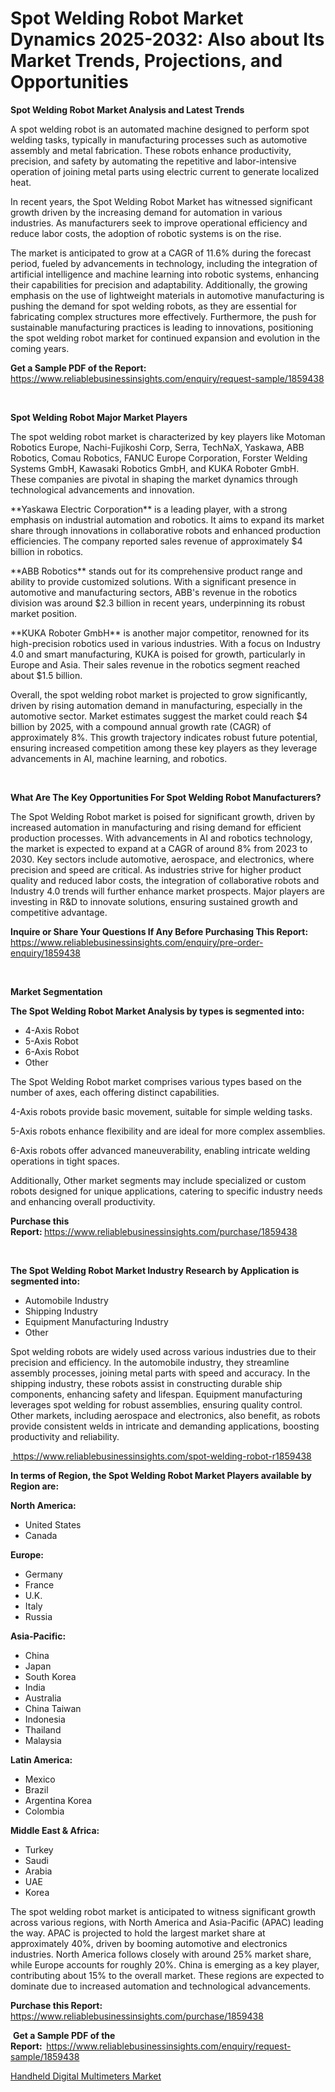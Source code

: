 <p><h1>Spot Welding Robot Market Dynamics 2025-2032: Also about Its Market Trends, Projections, and Opportunities</h1></p><p><strong>Spot Welding Robot Market Analysis and Latest Trends</strong></p>
<p><p>A spot welding robot is an automated machine designed to perform spot welding tasks, typically in manufacturing processes such as automotive assembly and metal fabrication. These robots enhance productivity, precision, and safety by automating the repetitive and labor-intensive operation of joining metal parts using electric current to generate localized heat. </p><p>In recent years, the Spot Welding Robot Market has witnessed significant growth driven by the increasing demand for automation in various industries. As manufacturers seek to improve operational efficiency and reduce labor costs, the adoption of robotic systems is on the rise. </p><p>The market is anticipated to grow at a CAGR of 11.6% during the forecast period, fueled by advancements in technology, including the integration of artificial intelligence and machine learning into robotic systems, enhancing their capabilities for precision and adaptability. Additionally, the growing emphasis on the use of lightweight materials in automotive manufacturing is pushing the demand for spot welding robots, as they are essential for fabricating complex structures more effectively. Furthermore, the push for sustainable manufacturing practices is leading to innovations, positioning the spot welding robot market for continued expansion and evolution in the coming years.</p></p>
<p><strong>Get a Sample PDF of the Report:&nbsp;</strong> <a href="https://www.reliablebusinessinsights.com/enquiry/request-sample/1859438?utm_campaign=2187&utm_medium=2&utm_source=Github&utm_content=ia&utm_term=16022025&utm_id=spot-welding-robot">https://www.reliablebusinessinsights.com/enquiry/request-sample/1859438</a></p>
<p>&nbsp;</p>
<p><strong>Spot Welding Robot Major Market Players</strong></p>
<p><p>The spot welding robot market is characterized by key players like Motoman Robotics Europe, Nachi-Fujikoshi Corp, Serra, TechNaX, Yaskawa, ABB Robotics, Comau Robotics, FANUC Europe Corporation, Forster Welding Systems GmbH, Kawasaki Robotics GmbH, and KUKA Roboter GmbH. These companies are pivotal in shaping the market dynamics through technological advancements and innovation.</p><p>**Yaskawa Electric Corporation** is a leading player, with a strong emphasis on industrial automation and robotics. It aims to expand its market share through innovations in collaborative robots and enhanced production efficiencies. The company reported sales revenue of approximately $4 billion in robotics.</p><p>**ABB Robotics** stands out for its comprehensive product range and ability to provide customized solutions. With a significant presence in automotive and manufacturing sectors, ABB's revenue in the robotics division was around $2.3 billion in recent years, underpinning its robust market position.</p><p>**KUKA Roboter GmbH** is another major competitor, renowned for its high-precision robotics used in various industries. With a focus on Industry 4.0 and smart manufacturing, KUKA is poised for growth, particularly in Europe and Asia. Their sales revenue in the robotics segment reached about $1.5 billion.</p><p>Overall, the spot welding robot market is projected to grow significantly, driven by rising automation demand in manufacturing, especially in the automotive sector. Market estimates suggest the market could reach $4 billion by 2025, with a compound annual growth rate (CAGR) of approximately 8%. This growth trajectory indicates robust future potential, ensuring increased competition among these key players as they leverage advancements in AI, machine learning, and robotics.</p></p>
<p>&nbsp;</p>
<p><strong>What Are The Key Opportunities For Spot Welding Robot Manufacturers?</strong></p>
<p><p>The Spot Welding Robot market is poised for significant growth, driven by increased automation in manufacturing and rising demand for efficient production processes. With advancements in AI and robotics technology, the market is expected to expand at a CAGR of around 8% from 2023 to 2030. Key sectors include automotive, aerospace, and electronics, where precision and speed are critical. As industries strive for higher product quality and reduced labor costs, the integration of collaborative robots and Industry 4.0 trends will further enhance market prospects. Major players are investing in R&D to innovate solutions, ensuring sustained growth and competitive advantage.</p></p>
<p><strong>Inquire or Share Your Questions If Any Before Purchasing This Report:</strong> <a href="https://www.reliablebusinessinsights.com/enquiry/pre-order-enquiry/1859438?utm_campaign=2187&utm_medium=2&utm_source=Github&utm_content=ia&utm_term=16022025&utm_id=spot-welding-robot">https://www.reliablebusinessinsights.com/enquiry/pre-order-enquiry/1859438</a></p>
<p>&nbsp;</p>
<p><strong>Market Segmentation</strong></p>
<p><strong>The Spot Welding Robot Market Analysis by types is segmented into:</strong></p>
<p><ul><li>4-Axis Robot</li><li>5-Axis Robot</li><li>6-Axis Robot</li><li>Other</li></ul></p>
<p><p>The Spot Welding Robot market comprises various types based on the number of axes, each offering distinct capabilities. </p><p>4-Axis robots provide basic movement, suitable for simple welding tasks. </p><p>5-Axis robots enhance flexibility and are ideal for more complex assemblies. </p><p>6-Axis robots offer advanced maneuverability, enabling intricate welding operations in tight spaces. </p><p>Additionally, Other market segments may include specialized or custom robots designed for unique applications, catering to specific industry needs and enhancing overall productivity.</p></p>
<p><strong>Purchase this Report:&nbsp;</strong><a href="https://www.reliablebusinessinsights.com/purchase/1859438?utm_campaign=2187&utm_medium=2&utm_source=Github&utm_content=ia&utm_term=16022025&utm_id=spot-welding-robot">https://www.reliablebusinessinsights.com/purchase/1859438</a></p>
<p>&nbsp;</p>
<p><strong>The Spot Welding Robot Market Industry Research by Application is segmented into:</strong></p>
<p><ul><li>Automobile Industry</li><li>Shipping Industry</li><li>Equipment Manufacturing Industry</li><li>Other</li></ul></p>
<p><p>Spot welding robots are widely used across various industries due to their precision and efficiency. In the automobile industry, they streamline assembly processes, joining metal parts with speed and accuracy. In the shipping industry, these robots assist in constructing durable ship components, enhancing safety and lifespan. Equipment manufacturing leverages spot welding for robust assemblies, ensuring quality control. Other markets, including aerospace and electronics, also benefit, as robots provide consistent welds in intricate and demanding applications, boosting productivity and reliability.</p></p>
<p><a href="https://www.reliablebusinessinsights.com/spot-welding-robot-r1859438?utm_campaign=2187&utm_medium=2&utm_source=Github&utm_content=ia&utm_term=16022025&utm_id=spot-welding-robot">&nbsp;https://www.reliablebusinessinsights.com/spot-welding-robot-r1859438</a></p>
<p><strong>In terms of Region, the Spot Welding Robot Market Players available by Region are:</strong></p>
<p>
    <p> <strong> North America: </strong>
        <ul>
            <li>United States</li>
            <li>Canada</li>
        </ul>
        </p> 
    <p> <strong> Europe: </strong>
        <ul>
            <li>Germany</li>
            <li>France</li>
            <li>U.K.</li>
            <li>Italy</li>
            <li>Russia</li>
        </ul>
        </p> 
    <p> <strong> Asia-Pacific: </strong>
        <ul>
            <li>China</li>
            <li>Japan</li>
            <li>South Korea</li>
            <li>India</li>
            <li>Australia</li>
            <li>China Taiwan</li>
            <li>Indonesia</li>
            <li>Thailand</li>
            <li>Malaysia</li>
        </ul>
        </p> 
    <p> <strong> Latin America: </strong>
        <ul>
            <li>Mexico</li>
            <li>Brazil</li>
            <li>Argentina Korea</li>
            <li>Colombia</li>
        </ul>
        </p> 
    <p> <strong> Middle East & Africa: </strong>
        <ul>
            <li>Turkey</li>
            <li>Saudi</li>
            <li>Arabia</li>
            <li>UAE</li>
            <li>Korea</li>
        </ul>
    </p>
    </p>
<p><p>The spot welding robot market is anticipated to witness significant growth across various regions, with North America and Asia-Pacific (APAC) leading the way. APAC is projected to hold the largest market share at approximately 40%, driven by booming automotive and electronics industries. North America follows closely with around 25% market share, while Europe accounts for roughly 20%. China is emerging as a key player, contributing about 15% to the overall market. These regions are expected to dominate due to increased automation and technological advancements.</p></p>
<p><strong>Purchase this Report: </strong><a href="https://www.reliablebusinessinsights.com/purchase/1859438?utm_campaign=2187&utm_medium=2&utm_source=Github&utm_content=ia&utm_term=16022025&utm_id=spot-welding-robot">https://www.reliablebusinessinsights.com/purchase/1859438</a></p>
<p>&nbsp;<strong>Get a Sample PDF of the Report:&nbsp;&nbsp;</strong><a href="https://www.reliablebusinessinsights.com/enquiry/request-sample/1859438?utm_campaign=2187&utm_medium=2&utm_source=Github&utm_content=ia&utm_term=16022025&utm_id=spot-welding-robot">https://www.reliablebusinessinsights.com/enquiry/request-sample/1859438</a></p>
<p><strong></strong></p>
<p><p><a href="https://github.com/sca704osol/Market-Research-Report-List-1/blob/main/handheld-digital-multimeters-market.md?utm_campaign=2187&utm_medium=2&utm_source=Github&utm_content=ia&utm_term=16022025&utm_id=spot-welding-robot">Handheld Digital Multimeters Market</a></p></p>